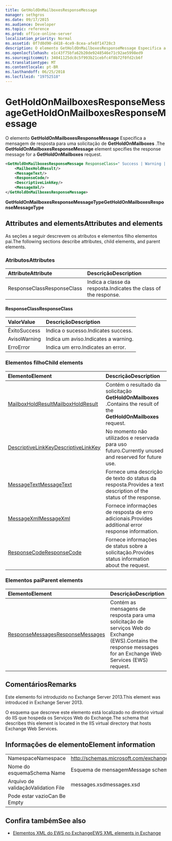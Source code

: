 ```yaml
---
title: GetHoldOnMailboxesResponseMessage
manager: sethgros
ms.date: 09/17/2015
ms.audience: Developer
ms.topic: reference
ms.prod: office-online-server
localization_priority: Normal
ms.assetid: 0f7d0d90-d418-4ce9-8cea-afe8f14728c3
description: O elemento GetHoldOnMailboxesResponseMessage Especifica a mensagem de resposta para uma solicitação de GetHoldOnMailboxes.
ms.openlocfilehash: e1c43f75bfa62b20de9248546e71c92ae5998ed9
ms.sourcegitcommit: 34041125dc8c5f993b21cebfc4f8b72f0fd2cb6f
ms.translationtype: MT
ms.contentlocale: pt-BR
ms.lasthandoff: 06/25/2018
ms.locfileid: "19752518"
---
```

# <a name="getholdonmailboxesresponsemessage"></a><span data-ttu-id="19a02-103">GetHoldOnMailboxesResponseMessage</span><span class="sxs-lookup"><span data-stu-id="19a02-103">GetHoldOnMailboxesResponseMessage</span></span>

<span data-ttu-id="19a02-104">O elemento **GetHoldOnMailboxesResponseMessage** Especifica a mensagem de resposta para uma solicitação de **GetHoldOnMailboxes** .</span><span class="sxs-lookup"><span data-stu-id="19a02-104">The **GetHoldOnMailboxesResponseMessage** element specifies the response message for a **GetHoldOnMailboxes** request.</span></span> 
  
```XML
<GetHoldOnMailboxesResponseMessage ResponseClass=" Success | Warning | Error ">
    <MailboxHoldResult/>
    <MessageText/>
    <ResponseCode/>
    <DescriptiveLinkKey/>
    <MessageXml/>
</GetHoldOnMailboxesResponseMessage>
```

 <span data-ttu-id="19a02-105">**GetHoldOnMailboxesResponseMessageType**</span><span class="sxs-lookup"><span data-stu-id="19a02-105">**GetHoldOnMailboxesResponseMessageType**</span></span>
## <a name="attributes-and-elements"></a><span data-ttu-id="19a02-106">Attributes and elements</span><span class="sxs-lookup"><span data-stu-id="19a02-106">Attributes and elements</span></span>

<span data-ttu-id="19a02-107">As seções a seguir descrevem os atributos e elementos filho elementos pai.</span><span class="sxs-lookup"><span data-stu-id="19a02-107">The following sections describe attributes, child elements, and parent elements.</span></span>
  
### <a name="attributes"></a><span data-ttu-id="19a02-108">Atributos</span><span class="sxs-lookup"><span data-stu-id="19a02-108">Attributes</span></span>

|<span data-ttu-id="19a02-109">**Attribute**</span><span class="sxs-lookup"><span data-stu-id="19a02-109">**Attribute**</span></span>|<span data-ttu-id="19a02-110">**Descrição**</span><span class="sxs-lookup"><span data-stu-id="19a02-110">**Description**</span></span>|
|:-----|:-----|
|<span data-ttu-id="19a02-111">ResponseClass</span><span class="sxs-lookup"><span data-stu-id="19a02-111">ResponseClass</span></span>  <br/> |<span data-ttu-id="19a02-112">Indica a classe da resposta.</span><span class="sxs-lookup"><span data-stu-id="19a02-112">Indicates the class of the response.</span></span>  <br/> |
   
#### <a name="responseclass"></a><span data-ttu-id="19a02-113">ResponseClass</span><span class="sxs-lookup"><span data-stu-id="19a02-113">ResponseClass</span></span>

|<span data-ttu-id="19a02-114">**Valor**</span><span class="sxs-lookup"><span data-stu-id="19a02-114">**Value**</span></span>|<span data-ttu-id="19a02-115">**Descrição**</span><span class="sxs-lookup"><span data-stu-id="19a02-115">**Description**</span></span>|
|:-----|:-----|
|<span data-ttu-id="19a02-116">Êxito</span><span class="sxs-lookup"><span data-stu-id="19a02-116">Success</span></span>  <br/> |<span data-ttu-id="19a02-117">Indica o sucesso.</span><span class="sxs-lookup"><span data-stu-id="19a02-117">Indicates success.</span></span>  <br/> |
|<span data-ttu-id="19a02-118">Aviso</span><span class="sxs-lookup"><span data-stu-id="19a02-118">Warning</span></span>  <br/> |<span data-ttu-id="19a02-119">Indica um aviso.</span><span class="sxs-lookup"><span data-stu-id="19a02-119">Indicates a warning.</span></span>  <br/> |
|<span data-ttu-id="19a02-120">Erro</span><span class="sxs-lookup"><span data-stu-id="19a02-120">Error</span></span>  <br/> |<span data-ttu-id="19a02-121">Indica um erro.</span><span class="sxs-lookup"><span data-stu-id="19a02-121">Indicates an error.</span></span>  <br/> |
   
### <a name="child-elements"></a><span data-ttu-id="19a02-122">Elementos filho</span><span class="sxs-lookup"><span data-stu-id="19a02-122">Child elements</span></span>

|<span data-ttu-id="19a02-123">**Elemento**</span><span class="sxs-lookup"><span data-stu-id="19a02-123">**Element**</span></span>|<span data-ttu-id="19a02-124">**Descrição**</span><span class="sxs-lookup"><span data-stu-id="19a02-124">**Description**</span></span>|
|:-----|:-----|
|[<span data-ttu-id="19a02-125">MailboxHoldResult</span><span class="sxs-lookup"><span data-stu-id="19a02-125">MailboxHoldResult</span></span>](mailboxholdresult.md) <br/> |<span data-ttu-id="19a02-126">Contém o resultado da solicitação **GetHoldOnMailboxes** .</span><span class="sxs-lookup"><span data-stu-id="19a02-126">Contains the result of the **GetHoldOnMailboxes** request.</span></span>  <br/> |
|[<span data-ttu-id="19a02-127">DescriptiveLinkKey</span><span class="sxs-lookup"><span data-stu-id="19a02-127">DescriptiveLinkKey</span></span>](descriptivelinkkey.md) <br/> |<span data-ttu-id="19a02-128">No momento não utilizados e reservada para uso futuro.</span><span class="sxs-lookup"><span data-stu-id="19a02-128">Currently unused and reserved for future use.</span></span>  <br/> |
|[<span data-ttu-id="19a02-129">MessageText</span><span class="sxs-lookup"><span data-stu-id="19a02-129">MessageText</span></span>](messagetext.md) <br/> |<span data-ttu-id="19a02-130">Fornece uma descrição de texto do status da resposta.</span><span class="sxs-lookup"><span data-stu-id="19a02-130">Provides a text description of the status of the response.</span></span>  <br/> |
|[<span data-ttu-id="19a02-131">MessageXml</span><span class="sxs-lookup"><span data-stu-id="19a02-131">MessageXml</span></span>](messagexml.md) <br/> |<span data-ttu-id="19a02-132">Fornece informações de resposta de erro adicionais.</span><span class="sxs-lookup"><span data-stu-id="19a02-132">Provides additional error response information.</span></span>  <br/> |
|[<span data-ttu-id="19a02-133">ResponseCode</span><span class="sxs-lookup"><span data-stu-id="19a02-133">ResponseCode</span></span>](responsecode.md) <br/> |<span data-ttu-id="19a02-134">Fornece informações de status sobre a solicitação.</span><span class="sxs-lookup"><span data-stu-id="19a02-134">Provides status information about the request.</span></span>  <br/> |
   
### <a name="parent-elements"></a><span data-ttu-id="19a02-135">Elementos pai</span><span class="sxs-lookup"><span data-stu-id="19a02-135">Parent elements</span></span>

|<span data-ttu-id="19a02-136">**Elemento**</span><span class="sxs-lookup"><span data-stu-id="19a02-136">**Element**</span></span>|<span data-ttu-id="19a02-137">**Descrição**</span><span class="sxs-lookup"><span data-stu-id="19a02-137">**Description**</span></span>|
|:-----|:-----|
|[<span data-ttu-id="19a02-138">ResponseMessages</span><span class="sxs-lookup"><span data-stu-id="19a02-138">ResponseMessages</span></span>](responsemessages.md) <br/> |<span data-ttu-id="19a02-139">Contém as mensagens de resposta para uma solicitação de serviços Web do Exchange (EWS).</span><span class="sxs-lookup"><span data-stu-id="19a02-139">Contains the response messages for an Exchange Web Services (EWS) request.</span></span>  <br/> |
   
## <a name="remarks"></a><span data-ttu-id="19a02-140">Comentários</span><span class="sxs-lookup"><span data-stu-id="19a02-140">Remarks</span></span>

<span data-ttu-id="19a02-141">Este elemento foi introduzido no Exchange Server 2013.</span><span class="sxs-lookup"><span data-stu-id="19a02-141">This element was introduced in Exchange Server 2013.</span></span>
  
<span data-ttu-id="19a02-142">O esquema que descreve este elemento está localizado no diretório virtual do IIS que hospeda os Serviços Web do Exchange.</span><span class="sxs-lookup"><span data-stu-id="19a02-142">The schema that describes this element is located in the IIS virtual directory that hosts Exchange Web Services.</span></span>
  
## <a name="element-information"></a><span data-ttu-id="19a02-143">Informações de elemento</span><span class="sxs-lookup"><span data-stu-id="19a02-143">Element information</span></span>

|||
|:-----|:-----|
|<span data-ttu-id="19a02-144">Namespace</span><span class="sxs-lookup"><span data-stu-id="19a02-144">Namespace</span></span>  <br/> |http://schemas.microsoft.com/exchange/services/2006/messages  <br/> |
|<span data-ttu-id="19a02-145">Nome do esquema</span><span class="sxs-lookup"><span data-stu-id="19a02-145">Schema Name</span></span>  <br/> |<span data-ttu-id="19a02-146">Esquema de mensagem</span><span class="sxs-lookup"><span data-stu-id="19a02-146">Message schema</span></span>  <br/> |
|<span data-ttu-id="19a02-147">Arquivo de validação</span><span class="sxs-lookup"><span data-stu-id="19a02-147">Validation File</span></span>  <br/> |<span data-ttu-id="19a02-148">messages.xsd</span><span class="sxs-lookup"><span data-stu-id="19a02-148">messages.xsd</span></span>  <br/> |
|<span data-ttu-id="19a02-149">Pode estar vazio</span><span class="sxs-lookup"><span data-stu-id="19a02-149">Can Be Empty</span></span>  <br/> ||
   
## <a name="see-also"></a><span data-ttu-id="19a02-150">Confira também</span><span class="sxs-lookup"><span data-stu-id="19a02-150">See also</span></span>



- [<span data-ttu-id="19a02-151">Elementos XML do EWS no Exchange</span><span class="sxs-lookup"><span data-stu-id="19a02-151">EWS XML elements in Exchange</span></span>](ews-xml-elements-in-exchange.md)

